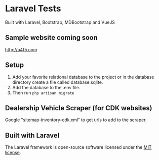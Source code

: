 # Laravel Tests

Built with Laravel, Bootstrap, MDBootstrap and VueJS

## Sample website coming soon
http://a4f5.com
  
## Setup
1. Add your favorite relational database to the project or in the database directory create a file called database.sqlite.
2. Add the database to the .env file.
3. Then run ```php artisan migrate```
  
## Dealership Vehicle Scraper (for CDK websites)
Google "sitemap-inventory-cdk.xml" to get urls to add to the scraper.  

## Built with Laravel

The Laravel framework is open-source software licensed under the [MIT license](https://opensource.org/licenses/MIT).
